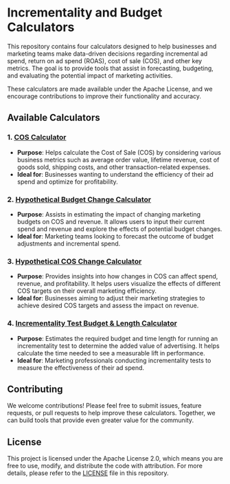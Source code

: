 # Incrementality and Budget Calculators

This repository contains four calculators designed to help businesses and marketing teams make data-driven decisions regarding incremental ad spend, return on ad spend (ROAS), cost of sale (COS), and other key metrics. The goal is to provide tools that assist in forecasting, budgeting, and evaluating the potential impact of marketing activities.

These calculators are made available under the Apache License, and we encourage contributions to improve their functionality and accuracy.

## Available Calculators

### 1. [**COS Calculator**](https://github.com/statbid/calculators/blob/main/cos-calculator.html)
   - **Purpose**: Helps calculate the Cost of Sale (COS) by considering various business metrics such as average order value, lifetime revenue, cost of goods sold, shipping costs, and other transaction-related expenses.
   - **Ideal for**: Businesses wanting to understand the efficiency of their ad spend and optimize for profitability.

### 2. [**Hypothetical Budget Change Calculator**](https://github.com/statbid/calculators/blob/main/hypothetical-budget-change.html)
   - **Purpose**: Assists in estimating the impact of changing marketing budgets on COS and revenue. It allows users to input their current spend and revenue and explore the effects of potential budget changes.
   - **Ideal for**: Marketing teams looking to forecast the outcome of budget adjustments and incremental spend.

### 3. [**Hypothetical COS Change Calculator**](https://github.com/statbid/calculators/blob/main/hypothetical-cos-change.html)
   - **Purpose**: Provides insights into how changes in COS can affect spend, revenue, and profitability. It helps users visualize the effects of different COS targets on their overall marketing efficiency.
   - **Ideal for**: Businesses aiming to adjust their marketing strategies to achieve desired COS targets and assess the impact on revenue.

### 4. [**Incrementality Test Budget & Length Calculator**](https://github.com/statbid/calculators/blob/main/incrementality-test-length.html)
   - **Purpose**: Estimates the required budget and time length for running an incrementality test to determine the added value of advertising. It helps calculate the time needed to see a measurable lift in performance.
   - **Ideal for**: Marketing professionals conducting incrementality tests to measure the effectiveness of their ad spend.

## Contributing

We welcome contributions! Please feel free to submit issues, feature requests, or pull requests to help improve these calculators. Together, we can build tools that provide even greater value for the community.

## License

This project is licensed under the Apache License 2.0, which means you are free to use, modify, and distribute the code with attribution. For more details, please refer to the [LICENSE](LICENSE) file in this repository.
